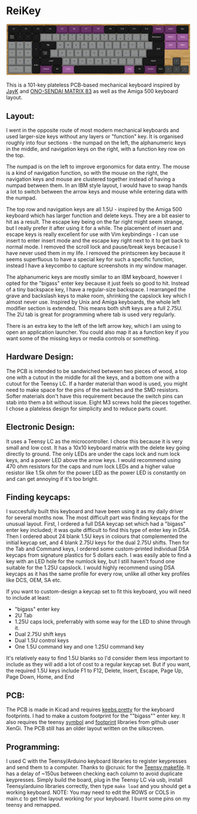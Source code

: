 # ReiKey
![DIY Keyboard custom design](https://raw.githubusercontent.com/reidevries/ReiKey/main/reikey.png)

This is a 101-key plateless PCB-based mechanical keyboard inspired by [JayK](https://github.com/josuegaleas/JayK) and [ONO-SENDAI MATRIX 83](https://imgur.com/a/v5pzh#FiXKcm0) as well as the Amiga 500 keyboard layout.

## Layout:
I went in the opposite route of most modern mechanical keyboards and used larger-size keys without any layers or "function" key. It is organised roughly into four sections - the numpad on the left, the alphanumeric keys in the middle, and navigation keys on the right, with a function key row on the top.

The numpad is on the left to improve ergonomics for data entry. The mouse is a kind of navigation function, so with the mouse on the right, the navigation keys and mouse are clustered together instead of having a numpad between them. In an IBM style layout, I would have to swap hands a lot to switch between the arrow keys and mouse while entering data with the numpad.

The top row and navigation keys are all 1.5U - inspired by the Amiga 500 keyboard which has larger function and delete keys. They are a bit easier to hit as a result. The escape key being on the far right might seem strange, but I really prefer it after using it for a while. The placement of insert and escape keys is really excellent for use with Vim keybindings - I can use insert to enter insert mode and the escape key right next to it to get back to normal mode. I removed the scroll lock and pause/break keys because I have never used them in my life. I removed the printscreen key because it seems superfluous to have a special key for such a specific function, instead I have a keycombo to capture screenshots in my window manager.

The alphanumeric keys are mostly similar to an IBM keyboard, however I opted for the "bigass" enter key because it just feels so good to hit. Instead of a tiny backspace key, I have a regular-size backspace. I rearranged the grave and backslash keys to make room, shrinking the capslock key which I almost never use. Inspired by Unix and Amiga keyboards, the whole left modifier section is extended. This means both shift keys are a full 2.75U. The 2U tab is great for programming where tab is used very regularly.
 
There is an extra key to the left of the left arrow key, which I am using to open an application launcher. You could also map it as a function key if you want some of the missing keys or media controls or something.
 
## Hardware Design:
The PCB is intended to be sandwiched between two pieces of wood, a top one with a cutout in the middle for all the keys, and a bottom one with a cutout for the Teensy LC. If a harder material than wood is used, you might need to make space for the pins of the switches and the SMD resistors. Softer materials don't have this requirement because the switch pins can stab into them a bit without issue. Eight M3 screws hold the pieces together. I chose a plateless design for simplicity and to reduce parts count.

## Electronic Design:
It uses a Teensy LC as the microcontroller. I chose this because it is very small and low cost.
It has a 10x10 keyboard matrix with the delete key going directly to ground. The only LEDs are under the caps lock and num lock keys, and a power LED above the arrow keys. I would recommend using 470 ohm resistors for the caps and num lock LEDs and a higher value resistor like 1.5k ohm for the power LED as the power LED is constantly on and can get annoying if it's too bright.

## Finding keycaps:
I succesfully built this keyboard and have been using it as my daily driver for several months now. The most difficult part was finding keycaps for the unusual layout. First, I ordered a full DSA keycap set which had a "bigass" enter key included; it was quite difficult to find this type of enter key in DSA. Then I ordered about 24 blank 1.5U keys in colours that complemented the initial keycap set, and 4 blank 2.75U keys for the dual 2.75U shifts. Then for the Tab and Command keys, I ordered some custom-printed individual DSA keycaps from signature plastics for 5 dollars each. I was easily able to find a key with an LED hole for the numlock key, but I still haven't found one suitable for the 1.25U capslock. I would highly recommend using DSA keycaps as it has the same profile for every row, unlike all other key profiles like DCS, OEM, SA etc. 

If you want to custom-design a keycap set to fit this keyboard, you will need to include at least:
* "bigass" enter key
* 2U Tab
* 1.25U caps lock, preferrably with some way for the LED to shine through it.
* Dual 2.75U shift keys
* Dual 1.5U control keys
* One 1.5U command key and one 1.25U command key

It's relatively easy to find 1.5U blanks so I'd consider them less important to include as they will add a lot of cost to a regular keycap set. But if you want, the required 1.5U keys include F1 to F12, Delete, Insert, Escape, Page Up, Page Down, Home, and End

## PCB:
The PCB is made in Kicad and requires [keebs.pretty](https://github.com/egladman/keebs.pretty) for the keyboard footprints. I had to make a custom footprint for the ""bigass"" enter key.
It also requires the teensy [symbol](https://github.com/XenGi/teensy_library) and [footprint](https://github.com/XenGi/teensy.pretty) libraries from github user XenGi.
The PCB still has an older layout written on the silkscreen.

## Programming:
I used C with the Teensy/Arduino keyboard libraries to register keypresses and send them to a computer. Thanks to @cruxic for the [Teensy makefile](https://github.com/cruxic/teensy-makefile). It has a delay of ~150us between checking each column to avoid duplicate keypresses. Simply build the board, plug in the Teensy LC via usb, install Teensy/arduino libraries correctly, then type `make load` and you should get a working keyboard. NOTE: You may need to edit the ROWS or COLS in main.c to get the layout working for your keyboard. I burnt some pins on my teensy and remapped.
